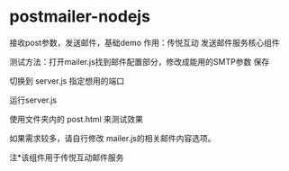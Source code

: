 postmailer-nodejs
=================

接收post参数，发送邮件，基础demo 作用：传悦互动 发送邮件服务核心组件

测试方法：打开mailer.js找到邮件配置部分，修改成能用的SMTP参数 保存

切换到 server.js 指定想用的端口

运行server.js 

使用文件夹内的 post.html 来测试效果

如果需求较多，请自行修改 mailer.js的相关邮件内容选项。

注*该组件用于传悦互动邮件服务
